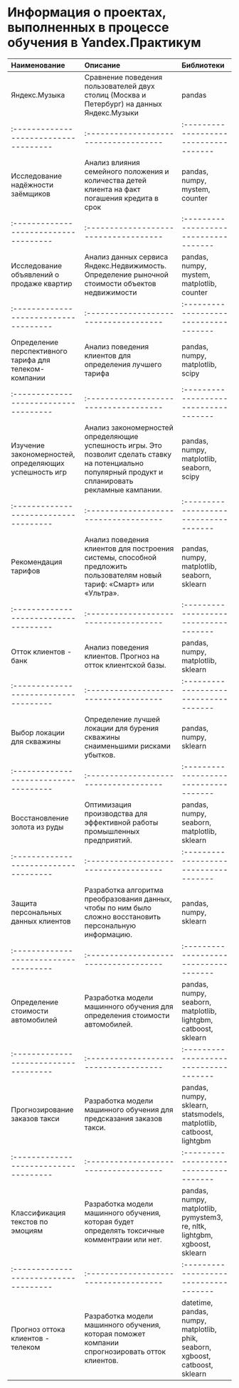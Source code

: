 # Информация о проектах, выполненных в процессе обучения в Yandex.Практикум

| Наименование | Описание | Библиотеки |
|:------------------------------------|:------------------------------------|:------------------------------------|
| Яндекс.Музыка | Сравнение поведения пользователей двух столиц (Москва и Петербург) на данных Яндекс.Музыки | pandas |
|:------------------------------------|:------------------------------------|:------------------------------------|
| Исследование надёжности заёмщиков | Анализ влияния семейного положения и количества детей клиента на факт погашения кредита в срок | pandas, numpy, mystem, counter |
|:------------------------------------|:------------------------------------|:------------------------------------|
| Исследование объявлений о продаже квартир | Анализ данных сервиса Яндекс.Недвижимость. Определение рыночной стоимости объектов недвижимости | pandas, numpy, mystem, matplotlib, counter |
|:------------------------------------|:------------------------------------|:------------------------------------|
| Определение перспективного тарифа для телеком-компании | Анализ поведения клиентов для определения лучшего тарифа | pandas, numpy, matplotlib, scipy |
|:------------------------------------|:------------------------------------|:------------------------------------|
| Изучение закономерностей, определяющих успешность игр | Анализ закономерностей определяющие успешность игры. Это позволит сделать ставку на потенциально популярный продукт и спланировать рекламные кампании. | pandas, numpy, matplotlib, seaborn, scipy |
|:------------------------------------|:------------------------------------|:------------------------------------|
| Рекомендация тарифов | Анализ поведения клиентов для построения системы, способной предложить пользователям новый тариф: «Смарт» или «Ультра». | pandas, numpy, matplotlib, seaborn, sklearn |
|:------------------------------------|:------------------------------------|:------------------------------------|
| Отток клиентов - банк | Анализ поведения клиентов. Прогноз на отток клиентской базы. | pandas, numpy, matplotlib, sklearn |
|:------------------------------------|:------------------------------------|:------------------------------------|
| Выбор локации для скважины | Определение лучшей локации для бурения скважины снаименьшими рисками убытков. | pandas, numpy, sklearn |
|:------------------------------------|:------------------------------------|:------------------------------------|
| Восстановление золота из руды | Оптимизация производства для эффективной работы промышленных предприятий. | pandas, numpy, seaborn, matplotlib, sklearn |
|:------------------------------------|:------------------------------------|:------------------------------------|
| Защита персональных данных клиентов | Разработка алгоритма преобразования данных, чтобы по ним было сложно восстановить персональную информацию. | pandas, numpy, sklearn |
|:------------------------------------|:------------------------------------|:------------------------------------|
| Определение стоимости автомобилей| Разработка модели машинного обучения для определения стоимости автомобилей. | pandas, numpy, seaborn, matplotlib, lightgbm, catboost, sklearn |
|:------------------------------------|:------------------------------------|:------------------------------------|
| Прогнозирование заказов такси | Разработка модели машинного обучения для предсказания заказов такси. | pandas, numpy, sklearn, statsmodels, matplotlib, catboost, lightgbm |
|:------------------------------------|:------------------------------------|:------------------------------------|
| Классификация текстов по эмоциям | Разработка модели машинного обучения, которая будет определять токсичные комментраии или нет. | pandas, numpy, matplotlib, pymystem3, re, nltk, lightgbm, xgboost, sklearn |
|:------------------------------------|:------------------------------------|:------------------------------------|
| Прогноз оттока клиентов - телеком | Разработка модели машинного обучения, которая поможет компании спрогнозировать отток клиентов. | datetime, pandas, numpy, matplotlib, phik, seaborn, xgboost, catboost, sklearn |
